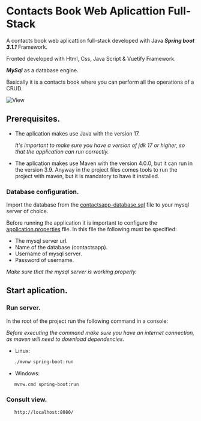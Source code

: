 # Contacts Book Web Aplicattion Full-Stack 

A contacts book web aplicattion full-stack developed with Java **_Spring boot 3.1.1_** Framework.

Fronted developed with Html, Css, Java Script & Vuetify Framework.

**_MySql_** as a database engine.

Basically it is a contacts book where you can perform all the operations of a CRUD.

![View](https://i.ibb.co/bWx4N9L/view.png)

## Prerequisites.

* The aplication makes use Java with the version 17.
  
  *_It's important to make sure you have a version of jdk 17 or higher, so that the application can run correctly._*

* The aplication makes use Maven with the version 4.0.0, but it can run in the version 3.9. Anyway in the project files comes tools to run the project with maven, but it is mandatory to have it installed.

### Database configuration.

Import the database from the [contactsapp-database.sql](https://github.com/richardfm77/ContactsBookWebAplicattion/blob/main/contactsapp-database.sql) file to your mysql server of choice.

Before running the application it is important to configure the [application.properties](https://github.com/richardfm77/ContactsBookWebAplicattion/blob/main/src/main/resources/application.properties) file. In this file the following must be specified:

* The mysql server url.
* Name of the database (contactsapp).
* Username of mysql server.
* Password of username.

*_Make sure that the mysql server is working properly._*

## Start aplication.

### Run server.

In the root of the project run the following command in a console:

*_Before executing the command make sure you have an internet connection, as maven will need to download dependencies._*

* Linux:
```sh
   ./mvnw spring-boot:run
```

* Windows:
```sh
   mvnw.cmd spring-boot:run
```

### Consult view.
```sh
   http://localhost:8080/
```
